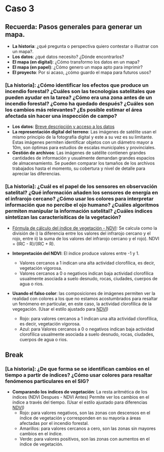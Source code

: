 # Caso 3 

## Recuerda: Pasos generales para generar un mapa. 
* **La historia**: ¿qué pregunta o perspectiva quiero contestar o illustrar con un mapa?.
* **Los datos**: ¿qué datos necesito? ¿Dónde encontrarlos?
* **El mapa (en digital)**: ¿Cómo transformo los datos en un mapa?
* **El mapa (en papel)**: ¿Cómo genero un mapa apto para imprimir?
* **El proyecto**: Por si acaso, ¿cómo guardo el mapa para futuros usos? 

### [La historia]: ¿Cómo identificar los efectos que produce un incendio forestal? ¿Cuáles son las tecnologías satelitales que pueden ayudar en la tarea? ¿Cómo era una zona antes de un incendio forestal? ¿Como ha quedado después? ¿Cuáles son los cambios más relevantes? ¿Es posible estimar el área afectada sin hacer una inspección de campo?

* **Los datos**: [Breve descripción y acceso a los datos](Datos/README.md)
* **La representación digital del terreno**: Las imágenes de satélite usan el mismo principio de la fotografía digital y este a su vez es su limitante. Estas imágenes permiten identificar objetos con un diámetro mayor a 10m, son óptimas para estudios de escalas municipales y provinciales.
* **Gestión de archivos**: Las imágenes de satélite contienen grandes cantidades de información y usualmente demandan grandes espacios de almacenamiento. Se pueden comparar los tamaños de los archivos trabajados hasta el momento, su cobertura y nivel de detalle para apreciar las diferencias.

### [La historia]: ¿Cuál es el papel de los sensores en observación satelital? ¿Qué información añaden los sensores de energía en el infrarojo cercano? ¿Cómo usar los colores para interpretar información que no percibe el ojo humano? ¿Cuáles algoritmos permiten manipular la información satelital? ¿Cuáles índices sintetizan las caracterísiticas de la vegetación? 

* [Fórmula de cálculo del índice de vegetación - NDVI](https://es.wikipedia.org/wiki/%C3%8Dndice_de_vegetaci%C3%B3n_de_diferencia_normalizada): Se calcula como la división de i) la diferencia entre los valores del infrarojo cercano y el rojo, entre ii) la suma de los valores del infrarojo cercano y el rojo). NDVI = (IRC - R)/(IRC + R).

* **Interpretación del NDVI**: El índice produce valores entre -1 y 1.
	* Valores cercanos a 1 indican una alta actividad clorofílica, es decir, vegetación vigorosa.
	* Valores cercanos a 0 o negativos indican baja actividad clorofílica usualmente asociada a suelo desnudo, rocas, ciudades, cuerpos de agua o rios.

* **Usando el falso color**: las composiciones de imágenes permiten ver la realidad con colores a los que no estamos acostumbrados para resaltar un fenómeno en particular, en este caso, la actividad clorofílica de la vegegación. (Usar el estilo ajustado para [NDVI](Datos/simbologia_ndvi.qml))
	* Rojo: para valores cercanos a 1 indican una alta actividad clorofílica, es decir, vegetación vigorosa.
	* Azul: para Valores cercanos a 0 o negativos indican baja actividad clorofílica usualmente asociada a suelo desnudo, rocas, ciudades, cuerpos de agua o rios.

## Break

### [La historia]: ¿De que forma se se identifican cambios en el tiempo a partir de índices? ¿Cómo usar colores para resaltar fenómenos particulares en el SIG? 
* **Comparando los índices de vegetación**: La resta aritmética de los índices (NDVI Despues - NDVI Antes) Permite ver los cambios en el índice a través del tiempo. (Usar el estilo ajustado para diferencias [NDVI](Datos/simbologia_diferencia_ndvi.qml))
	* Rojo: para valores negativos, son las zonas con descensos en el índice de vegetación y corresponden en su mayoría a áreas afectadas por el incendio forestal.
	* Amarillos: para valores cercanos a cero, son las zonas sin mayores cambios en el índice.
	* Verde: para valores positivos, son las zonas con aumentos en el índice de vegetación.
